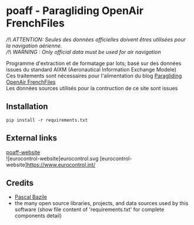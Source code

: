 # poaff - Paragliding OpenAir FrenchFiles

*/!\ ATTENTION: Seules des données officielles doivent êtres utilisées pour la navigation aérienne.*  
*/!\ WARNING  : Only official data must be used for air navigation*  

Programme d'extraction et de formatage par lots; basé sur des données issues du standard AIXM (Aeronautical Information Exchange Modele)  
Ces traitements sont nécessaires pour l'alimentation du blog [Paragliding OpenAir FrenchFiles](http://pascal.bazile.free.fr/paraglidingFolder/divers/GPS/OpenAir-Format/)  
Les données sources utilisés pour la contruction de ce site sont issues  


## Installation
```
pip install -r requirements.txt
```


## External links
[poaff-website](http://pascal.bazile.free.fr/paraglidingFolder/divers/GPS/OpenAir-Format/)  
![eurocontrol-website]eurocontrol.svg [eurocontrol-website]https://www.eurocontrol.int/  


## Credits
- [Pascal Bazile](https://github.com/BPascal-91/)  
- the many open source libraries, projects, and data sources used by this software (show file content of 'requirements.txt' for complete components detail)  

